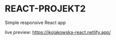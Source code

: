 # REACT-PROJEKT2

Simple responsive React app

live preview: https://jkolakowska-react.netlify.app/
